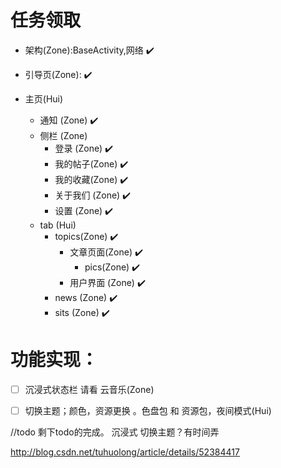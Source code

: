 # 任务领取

* 架构(Zone):BaseActivity,网络  ✔️

* 引导页(Zone):  ✔️

* 主页(Hui)
    * 通知 (Zone)  ✔️
    * 侧栏 (Zone)
        * 登录 (Zone) ✔️
        * 我的帖子(Zone) ✔️
        * 我的收藏(Zone) ✔️
        * 关于我们 (Zone) ✔️
        * 设置 (Zone) ✔️
    * tab (Hui)
        * topics(Zone) ✔️
            * 文章页面(Zone) ✔️
                * pics(Zone) ✔️
            * 用户界面 (Zone) ✔️
        * news (Zone) ✔️
        * sits (Zone) ✔️

# 功能实现：

- [ ] 沉浸式状态栏  请看 云音乐(Zone)

- [ ] 切换主题；颜色，资源更换  。色盘包 和  资源包，夜间模式(Hui)

//todo 剩下todo的完成。  沉浸式  切换主题？有时间弄



http://blog.csdn.net/tuhuolong/article/details/52384417

